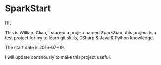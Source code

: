 # SparkStart

Hi，

This is William Chan, I started a project named SparkStart, this project is a test project for my to learn git skills, CSharp & Java & Python knowledge.

The start date is 2016-07-09.

I will update continously to make this project useful.